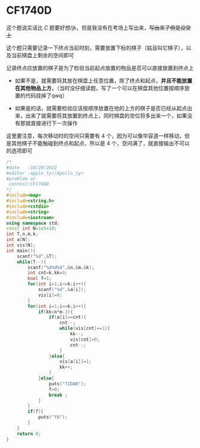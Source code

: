 # CF1740D

这个题说实话比 $C$ 题要好想/jk，但是我没有在考场上写出来，~~写出来了但是没交上~~

这个题只需要记录一下终点当前时刻，需要放置下标的棋子（姑且叫它棋子），以及当前棋盘上剩余的空间即可

记录终点应放置的棋子是为了检验当前起点放置的物品是否可以直接放置到终点上

- 如果不是，就需要将其放在棋盘上任意位置，除了终点和起点，**并且不能放置在其他物品上方**，（当时没仔细读题，写了一个可以在棋盘其他位置按顺序放置的代码挂掉了qwq）

- 如果是的话，就需要检验应该按顺序放置在他的上方的棋子是否已经从起点出来，出来了就需要将其放置到终点上，同时棋盘的空位将多出来一个，如果没有那就直接进行下一次操作

这里要注意，每次移动时的空间只需要有 $4$ 个，因为可以像华容道一样移动，但是其他棋子不能触碰到终点和起点，所以是 $4$ 个，空间满了，就直接输出不可以的选项即可
```cpp
/*
#date	:10/29/2022
#editor	:apple_tyr/Apollo_tyr
#problem or
 contest:CF1740D
*/
#include<map>
#include<string.h>
#include<cstdio>
#include<string>
#include<iostream>
using namespace std;
const int N=1e5+10;
int T,n,m,k;
int a[N];
int vis[N];
int main(){
	scanf("%d",&T);
	while(T--){
		scanf("%d%d%d",&n,&m,&k);
		int cnt=k,kk=0;
		bool f=1;
		for(int i=1;i<=k;i++){
			scanf("%d",&a[i]);
			vis[i]=0;
		}
		for(int i=1;i<=k;i++){
			if(kk<n*m-3){
				if(a[i]==cnt){
					cnt--;
					while(vis[cnt]==1){
						kk--;
						vis[cnt]=0;
						cnt--;
					}
				}else{
					vis[a[i]]=1;
					kk++;			
				}
			}else{
				puts("TIDAK");
				f=0;
				break ;			
			}
		}
		if(f){
			puts("YA");
		}
	}
	return 0;
}